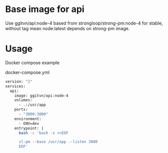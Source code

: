 # Base image for api #

Use ggitvn/api:node-4 based from strongloop/strong-pm:node-4 for stable, without tag mean node:latest depends on strong-pm image.

# Usage #

Docker compose example

  docker-compose.yml

  ``` bash
  version: "2"
  services:
    api:
      image: ggitvn/api:node-4
      volumes:
        - .:/usr/app
      ports:
        - "3000:3000"
      environment:
        - ENV=dev
      entrypoint: |
        bash -c 'bash -s <<EOF

        sl-pm --base /usr/app --listen 3000
        EOF'
  ```
